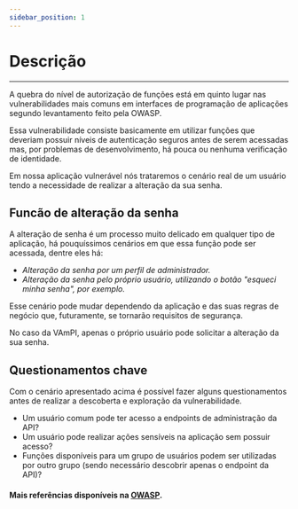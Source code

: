```yaml
---
sidebar_position: 1
---
```


# Descrição
---
A quebra do nível de autorização de funções está em quinto lugar nas vulnerabilidades mais comuns em interfaces de programação de aplicações segundo levantamento feito pela OWASP.

Essa vulnerabilidade consiste basicamente em utilizar funções que deveriam possuir níveis de autenticação seguros antes de serem acessadas mas, por problemas de desenvolvimento, há pouca ou nenhuma verificação de identidade.

Em nossa aplicação vulnerável nós trataremos o cenário real de um usuário tendo a necessidade de realizar a alteração da sua senha.

## Funcão de alteração da senha
A alteração de senha é um processo muito delicado em qualquer tipo de aplicação, há pouquíssimos cenários em que essa função pode ser acessada, dentre eles há:
- _Alteração da senha por um perfil de administrador._
- _Alteração da senha pelo próprio usuário, utilizando o botão "esqueci minha senha", por exemplo._

Esse cenário pode mudar dependendo da aplicação e das suas regras de negócio que, futuramente, se tornarão requisitos de segurança.

No caso da VAmPI, apenas o próprio usuário pode solicitar a alteração da sua senha.

## Questionamentos chave

Com o cenário apresentado acima é possível fazer alguns questionamentos antes de realizar a descoberta e exploração da vulnerabilidade.
- Um usuário comum pode ter acesso a endpoints de administração da API?
- Um usuário pode realizar ações sensíveis na aplicação sem possuir acesso?
- Funções disponíveis para um grupo de usuários podem ser utilizadas por outro grupo (sendo necessário descobrir apenas o endpoint da API)?


#### Mais referências disponíveis na [OWASP](https://github.com/OWASP/API-Security/blob/master/2019/en/src/0xa5-broken-function-level-authorization.md).